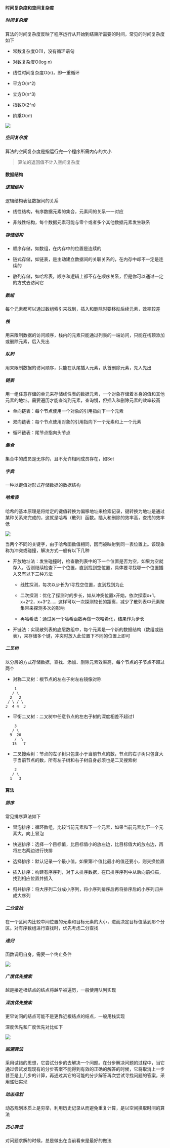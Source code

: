#### 时间复杂度和空间复杂度

##### 时间复杂度

算法的时间复杂度反映了程序运行从开始到结束所需要的时间，常见的时间复杂度如下

- 常数复杂度O(1)，没有循环语句

- 对数复杂度O(log n)

- 线性时间复杂度O(n)，即一重循环

- 平方O(n^2)

- 立方O(n^3)

- 指数O(2^n)

- 阶乘O(n!)

![](https://p1-jj.byteimg.com/tos-cn-i-t2oaga2asx/gold-user-assets/2019/8/20/16cac3540b752726~tplv-t2oaga2asx-watermark.awebp)

##### 空间复杂度

算法的空间复杂度是指运行完一个程序所需内存的大小

> 算法的返回值不计入空间复杂度

#### 数据结构

##### 逻辑结构

逻辑结构表征数据间的关系

- 线性结构，有序数据元素的集合，元素间的关系一一对应

- 非线性结构，每个数据元素可能与零个或者多个其他数据元素发生联系

##### 存储结构

- 顺序存储，如数组，在内存中的位置是连续的

- 链式存储，如链表，是主动建立数据间的关联关系的，在内存中却不一定是连续的

- 散列存储，如哈希表，顺序和逻辑上都不存在顺序关系，但是你可以通过一定的方式去访问它

##### 数组

每个元素都可以通过数组索引来找到，插入和删除时要移动后续元素，效率较差

##### 栈

用来限制数据的访问顺序，栈内的元素只能通过列表的一端访问，只能在栈顶添加或删除元素，后入先出

##### 队列

用来限制数据的访问顺序，只能在队尾插入元素，队首删除元素，先入先出

##### 链表

用一组任意存储的单元来存储线性表的数据元素，一个对象存储着本身的值和其他元素的地址。需要遍历才能查询到元素，查询慢，但插入和删除元素的效率较高

- 单向链表：每个节点使用一个对象的引用指向下一个元素

- 双向链表：每个节点使用对象的引用指向下一个元素和上一个元素

- 循环链表：尾节点指向头节点

##### 集合

集合中的成员是无序的，且不允许相同成员存在，如Set

##### 字典

一种以键值对形式存储数据的数据结构

##### 哈希表

哈希的基本原理是将给定的键值转换为偏移地址来检索记录，键转换为地址是通过某种关系来完成的，这就是哈希（散列）函数。插入和删除的效率高，查找的效率低

![](https://p1-jj.byteimg.com/tos-cn-i-t2oaga2asx/gold-user-assets/2019/8/20/16cac3543f8bb37c~tplv-t2oaga2asx-watermark.awebp)

当两个不同的关键字，由于哈希函数值相同，因而被映射到同一表位置上。该现象称为冲突或碰撞，解决方式一般有以下几种

- 开放地址法：发生碰撞时，检查散列表中的下一个位置是否为空，如果为空就存入，否则继续检查下一个位置，直到找到空位置，具体要寻找哪一个位置插入又有以下三种方法

    - 线性探测，每次以步长为1寻找空位置，直到找到为止

    - 二次探测：优化了探测时的步长，如从冲突位置x开始，依次探索x+1，x+2^2，x+3^2...，这样可以一次探测较长的距离，减少了散列表中元素聚集带来探测多次的影响

    - 再哈希法：通过另一个哈希函数再做一次哈希化，结果作为步长

- 开链法：实现散列表的底层数组中，每个元素是一个新的数据结构（数组或链表），来存储多个键，冲突时放入此位置下不同的位置上即可

##### 二叉树

以分层的方式存储数据，查找、添加、删除元素效率高，每个节点的子节点不超过两个

- 对称二叉树：根节点的左右子树左右镜像对称

```
    1
   / \
  2   2
 / \ / \
3  4 4  3
```

- 平衡二叉树：二叉树中任意节点的左右子树的深度相差不超过1

```
    3
   / \
  9  20
    /  \
   15   7
```

- 二叉搜索树：节点的左子树只包含小于当前节点的数，节点的右子树只包含大于当前节点的数，所有左子树和右子树自身必须也是二叉搜索树

```
    2
   / \
  1   3
```

#### 算法

##### 排序

常见排序算法如下

- 冒泡排序：循环数组，比较当前元素和下一个元素，如果当前元素比下一个元素大，向上冒泡

- 快速排序：选择一个目标值，比目标值小的放左边，比目标值大的放右边，再将左右两边进行快排

- 选择排序：默认记录一个最小值，如果第i个值比最小的值还要小，则交换位置

- 插入排序：构建有序序列，对于未排序数据，在已排序序列中从后向前扫描，找到相应位置并插入

- 归并排序：将大序列二分成小序列，将小序列排序后再将排序后的小序列归并成大序列

##### 二分查找

在一个区间内比较中间位置的元素和目标元素的大小，进而决定目标值落到那个分区。对有序数组进行查找时，优先考虑二分查找

##### 递归

函数调用自身，需要一个终止条件

![](https://p1-jj.byteimg.com/tos-cn-i-t2oaga2asx/gold-user-assets/2019/8/20/16cac35473048a81~tplv-t2oaga2asx-watermark.awebp)

##### 广度优先搜索

越是接近根结点的结点将越早被遍历，一般使用队列实现

##### 深度优先搜索

更早访问的结点可能不是更靠近根结点的结点，一般用栈实现

深度优先和广度优先对比如下

![](https://p1-jj.byteimg.com/tos-cn-i-t2oaga2asx/gold-user-assets/2019/8/20/16cac3549dee7c41~tplv-t2oaga2asx-watermark.awebp)

##### 回溯算法

采用试错的思想，它尝试分步的去解决一个问题。在分步解决问题的过程中，当它通过尝试发现现有的分步答案不能得到有效的正确的解答的时候，它将取消上一步甚至是上几步的计算，再通过其它的可能的分步解答再次尝试寻找问题的答案，采用递归实现

##### 动态规划

动态规划本质上是穷举，利用历史记录从而避免重复计算，是以空间换取时间的算法

##### 贪心算法

对问题求解的时候，总是做出在当前看来是最好的做法